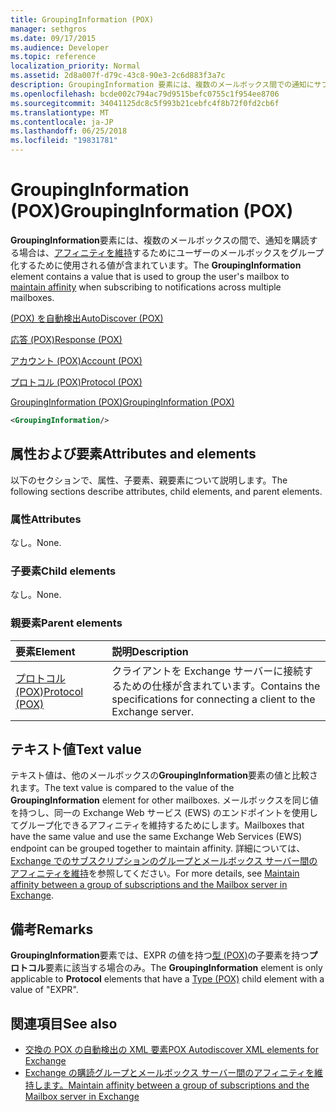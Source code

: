 ```yaml
---
title: GroupingInformation (POX)
manager: sethgros
ms.date: 09/17/2015
ms.audience: Developer
ms.topic: reference
localization_priority: Normal
ms.assetid: 2d8a007f-d79c-43c8-90e3-2c6d883f3a7c
description: GroupingInformation 要素には、複数のメールボックス間での通知にサブスクライブしているときに、アフィニティを維持するためにユーザーのメールボックスをグループ化するために使用される値が含まれています。
ms.openlocfilehash: bcde002c794ac79d9515befc0755c1f954ee8706
ms.sourcegitcommit: 34041125dc8c5f993b21cebfc4f8b72f0fd2cb6f
ms.translationtype: MT
ms.contentlocale: ja-JP
ms.lasthandoff: 06/25/2018
ms.locfileid: "19831781"
---
```

# <a name="groupinginformation-pox"></a><span data-ttu-id="92dc0-103">GroupingInformation (POX)</span><span class="sxs-lookup"><span data-stu-id="92dc0-103">GroupingInformation (POX)</span></span>

<span data-ttu-id="92dc0-104">**GroupingInformation**要素には、複数のメールボックスの間で、通知を購読する場合は、[アフィニティを維持](http://msdn.microsoft.com/library/1bda4094-88c3-4f61-9219-6ee70f6e81cf%28Office.15%29.aspx)するためにユーザーのメールボックスをグループ化するために使用される値が含まれています。</span><span class="sxs-lookup"><span data-stu-id="92dc0-104">The **GroupingInformation** element contains a value that is used to group the user's mailbox to [maintain affinity](http://msdn.microsoft.com/library/1bda4094-88c3-4f61-9219-6ee70f6e81cf%28Office.15%29.aspx) when subscribing to notifications across multiple mailboxes.</span></span> 
  
[<span data-ttu-id="92dc0-105">(POX) を自動検出</span><span class="sxs-lookup"><span data-stu-id="92dc0-105">AutoDiscover (POX)</span></span>](autodiscover-pox.md)
  
[<span data-ttu-id="92dc0-106">応答 (POX)</span><span class="sxs-lookup"><span data-stu-id="92dc0-106">Response (POX)</span></span>](response-pox.md)
  
[<span data-ttu-id="92dc0-107">アカウント (POX)</span><span class="sxs-lookup"><span data-stu-id="92dc0-107">Account (POX)</span></span>](account-pox.md)
  
[<span data-ttu-id="92dc0-108">プロトコル (POX)</span><span class="sxs-lookup"><span data-stu-id="92dc0-108">Protocol (POX)</span></span>](protocol-pox.md)
  
[<span data-ttu-id="92dc0-109">GroupingInformation (POX)</span><span class="sxs-lookup"><span data-stu-id="92dc0-109">GroupingInformation (POX)</span></span>](groupinginformation-pox.md)
  
```XML
<GroupingInformation/>
```

## <a name="attributes-and-elements"></a><span data-ttu-id="92dc0-110">属性および要素</span><span class="sxs-lookup"><span data-stu-id="92dc0-110">Attributes and elements</span></span>

<span data-ttu-id="92dc0-111">以下のセクションで、属性、子要素、親要素について説明します。</span><span class="sxs-lookup"><span data-stu-id="92dc0-111">The following sections describe attributes, child elements, and parent elements.</span></span>
  
### <a name="attributes"></a><span data-ttu-id="92dc0-112">属性</span><span class="sxs-lookup"><span data-stu-id="92dc0-112">Attributes</span></span>

<span data-ttu-id="92dc0-113">なし。</span><span class="sxs-lookup"><span data-stu-id="92dc0-113">None.</span></span>
  
### <a name="child-elements"></a><span data-ttu-id="92dc0-114">子要素</span><span class="sxs-lookup"><span data-stu-id="92dc0-114">Child elements</span></span>

<span data-ttu-id="92dc0-115">なし。</span><span class="sxs-lookup"><span data-stu-id="92dc0-115">None.</span></span>
  
### <a name="parent-elements"></a><span data-ttu-id="92dc0-116">親要素</span><span class="sxs-lookup"><span data-stu-id="92dc0-116">Parent elements</span></span>

|<span data-ttu-id="92dc0-117">**要素**</span><span class="sxs-lookup"><span data-stu-id="92dc0-117">**Element**</span></span>|<span data-ttu-id="92dc0-118">**説明**</span><span class="sxs-lookup"><span data-stu-id="92dc0-118">**Description**</span></span>|
|:-----|:-----|
|[<span data-ttu-id="92dc0-119">プロトコル (POX)</span><span class="sxs-lookup"><span data-stu-id="92dc0-119">Protocol (POX)</span></span>](protocol-pox.md) <br/> |<span data-ttu-id="92dc0-120">クライアントを Exchange サーバーに接続するための仕様が含まれています。</span><span class="sxs-lookup"><span data-stu-id="92dc0-120">Contains the specifications for connecting a client to the Exchange server.</span></span>  <br/> |
   
## <a name="text-value"></a><span data-ttu-id="92dc0-121">テキスト値</span><span class="sxs-lookup"><span data-stu-id="92dc0-121">Text value</span></span>

<span data-ttu-id="92dc0-122">テキスト値は、他のメールボックスの**GroupingInformation**要素の値と比較されます。</span><span class="sxs-lookup"><span data-stu-id="92dc0-122">The text value is compared to the value of the **GroupingInformation** element for other mailboxes.</span></span> <span data-ttu-id="92dc0-123">メールボックスを同じ値を持つし、同一の Exchange Web サービス (EWS) のエンドポイントを使用してグループ化できるアフィニティを維持するためにします。</span><span class="sxs-lookup"><span data-stu-id="92dc0-123">Mailboxes that have the same value and use the same Exchange Web Services (EWS) endpoint can be grouped together to maintain affinity.</span></span> <span data-ttu-id="92dc0-124">詳細については、 [Exchange でのサブスクリプションのグループとメールボックス サーバー間のアフィニティを維持](http://msdn.microsoft.com/library/1bda4094-88c3-4f61-9219-6ee70f6e81cf%28Office.15%29.aspx)を参照してください。</span><span class="sxs-lookup"><span data-stu-id="92dc0-124">For more details, see [Maintain affinity between a group of subscriptions and the Mailbox server in Exchange](http://msdn.microsoft.com/library/1bda4094-88c3-4f61-9219-6ee70f6e81cf%28Office.15%29.aspx).</span></span>
  
## <a name="remarks"></a><span data-ttu-id="92dc0-125">備考</span><span class="sxs-lookup"><span data-stu-id="92dc0-125">Remarks</span></span>

<span data-ttu-id="92dc0-126">**GroupingInformation**要素では、EXPR の値を持つ[型 (POX)](type-pox.md)の子要素を持つ**プロトコル**要素に該当する場合のみ。</span><span class="sxs-lookup"><span data-stu-id="92dc0-126">The **GroupingInformation** element is only applicable to **Protocol** elements that have a [Type (POX)](type-pox.md) child element with a value of "EXPR".</span></span> 
  
## <a name="see-also"></a><span data-ttu-id="92dc0-127">関連項目</span><span class="sxs-lookup"><span data-stu-id="92dc0-127">See also</span></span>

- [<span data-ttu-id="92dc0-128">交換の POX の自動検出の XML 要素</span><span class="sxs-lookup"><span data-stu-id="92dc0-128">POX Autodiscover XML elements for Exchange</span></span>](pox-autodiscover-xml-elements-for-exchange.md)
- [<span data-ttu-id="92dc0-129">Exchange の購読グループとメールボックス サーバー間のアフィニティを維持します。</span><span class="sxs-lookup"><span data-stu-id="92dc0-129">Maintain affinity between a group of subscriptions and the Mailbox server in Exchange</span></span>](http://msdn.microsoft.com/library/1bda4094-88c3-4f61-9219-6ee70f6e81cf%28Office.15%29.aspx)

